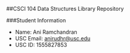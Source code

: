 ##CSCI 104 Data Structures Library Repository

###Student Information
  + Name: Ani Ramchandran
  + USC Email: anirudhr@usc.edu
  + USC ID: 1555827853

